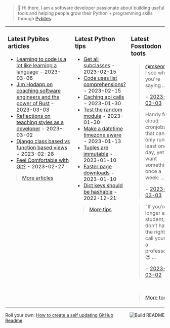 > 👋 Hi there, I am a software developer passionate about building useful tools and helping people grow their Python + programming skills through <a href="https://pybit.es" target="_blank">Pybites</a>.

<table><tr><td valign="top" width="33%">

### Latest Pybites articles

<ul>

  <li><a href="https://pybit.es/articles/learning-to-code-is-a-lot-like-learning-a-language/" target="_blank">Learning to code is a lot like learning a language</a> - 2023-03-06</li>

  <li><a href="https://pybit.es/articles/jim-hodapp-on-coaching-software-engineers-and-the-power-of-rust/" target="_blank">Jim Hodapp on coaching software engineers and the power of Rust</a> - 2023-03-03</li>

  <li><a href="https://pybit.es/articles/teachers-arent-the-only-ones-who-teach-as-a-developer-youre-expected-to-do-so-too/" target="_blank">Reflections on teaching styles as a developer</a> - 2023-03-02</li>

  <li><a href="https://pybit.es/articles/django-class-based-vs-function-based-views/" target="_blank">Django class based vs function based views</a> - 2023-02-28</li>

  <li><a href="https://pybit.es/articles/feel-comfortable-with-git/" target="_blank">Feel Comfortable with Git?</a> - 2023-02-27</li>

</ul>

> <a href="https://pybit.es/articles/" target="_blank">More articles</a>


</td><td valign="top" width="34%">

### Latest Python tips

<ul>

  <li><a href="https://github.com/bbelderbos/bobcodesit/blob/main/notes/20230215143414.md" target="_blank">Get all subclasses</a> - 2023-02-15</li>

  <li><a href="https://github.com/bbelderbos/bobcodesit/blob/main/notes/20230215131208.md" target="_blank">Code uses list comprehensions?</a> - 2023-02-15</li>

  <li><a href="https://github.com/bbelderbos/bobcodesit/blob/main/notes/20230130103011.md" target="_blank">Caching api calls</a> - 2023-01-30</li>

  <li><a href="https://github.com/bbelderbos/bobcodesit/blob/main/notes/20230130102312.md" target="_blank">Test the random module</a> - 2023-01-30</li>

  <li><a href="https://github.com/bbelderbos/bobcodesit/blob/main/notes/20230113130529.md" target="_blank">Make a datetime timezone aware</a> - 2023-01-13</li>

  <li><a href="https://github.com/bbelderbos/bobcodesit/blob/main/notes/20230110131408.md" target="_blank">Tuples are immutable</a> - 2023-01-10</li>

  <li><a href="https://github.com/bbelderbos/bobcodesit/blob/main/notes/20230110130247.md" target="_blank">Faster page downloads</a> - 2023-01-10</li>

  <li><a href="https://github.com/bbelderbos/bobcodesit/blob/main/notes/20221221130639.md" target="_blank">Dict keys should be hashable</a> - 2022-12-21</li>

</ul>

> <a href="https://github.com/bbelderbos/bobcodesit" target="_blank">More tips</a>


</td><td valign="top" width="33%">

### Latest Fosstodon toots


  <blockquote>
  <p><span class="h-card"><a class="u-url mention" href="https://fosstodon.org/@mkennedy">@<span>mkennedy</span></a></span> I see what you're saying  ...</p>
  - <a href="https://fosstodon.org/@bbelderbos/109959822722765875" target="_blank">2023-03-03</a>
  </blockquote>

  <blockquote>
  <p>Handy for cloud cronjobs that can only run at least once a day, yet you want something once a week: ...</p>
  - <a href="https://fosstodon.org/@bbelderbos/109959048130245361" target="_blank">2023-03-03</a>
  </blockquote>

  <blockquote>
  <p>&quot;If you’re no longer a student, you don’t have the right to call yourself a professor.&quot; 😍 ...</p>
  - <a href="https://fosstodon.org/@bbelderbos/109953618022518898" target="_blank">2023-03-02</a>
  </blockquote>


<br>

> <a href="https://fosstodon.org/@bbelderbos" target="_blank">More toots</a>


</td></tr></table>

<a href="https://github.com/bbelderbos/bbelderbos/actions" target="_blank"><img src="https://github.com/bbelderbos/bbelderbos/workflows/Daily%20Update/badge.svg" align="right" alt="Build README"></a>Roll your own: <a href="https://pybit.es/articles/how-to-create-a-self-updating-github-readme/" target="_blank">How to create a self updating GitHub Readme</a>.